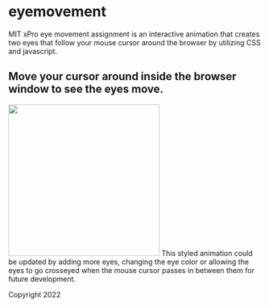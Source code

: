 # eyemovement
MIT xPro eye movement assignment is an interactive animation that creates two eyes that follow your mouse cursor around the browser by utilizing CSS and javascript.


## Move your cursor around inside the browser window to see the eyes move.

<img src="eyes_ex.png" width="300px">
This styled animation could be updated by adding more eyes, changing the eye color or allowing the eyes to go crosseyed when the mouse cursor passes in between them for future development.

Copyright 2022
